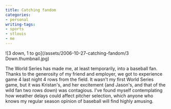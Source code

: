 ```yaml
---
title: Catching fandom
categories:
- personal
writing-tags:
- sports
- stlouis
- me
---
```


![3 down, 1 to go](/assets/2006-10-27-catching-fandom/3 Down.thumbnail.jpg)

The World Series has made me, at least temporarily, into a baseball fan.  Thanks to the generosity of my friend and employer, we got to experience game 4 last night 4 rows from the field.  It wasn't my first World Series game, but it was Kristan's, and her excitement (and Jason's, and that of the wild fan two rows down) was contagious.  I've found myself contemplating how weather delays could affect pitcher selection, which anyone who knows my regular season opinion of baseball will find highly amusing.
